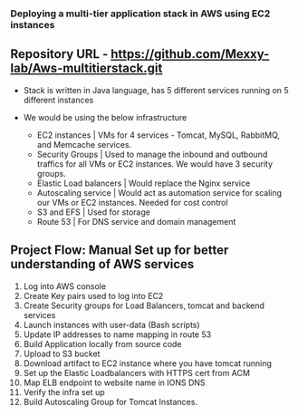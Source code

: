 ### Deploying a multi-tier application stack in AWS using EC2 instances 

## Repository URL - https://github.com/Mexxy-lab/Aws-multitierstack.git

- Stack is written in Java language, has 5 different services running on 5 different instances 

- We would be using the below infrastructure 

	- EC2 instances 		    | VMs for 4 services - Tomcat, MySQL, RabbitMQ, and Memcache services. 
	- Security Groups 		    | Used to manage the inbound and outbound traffics for all VMs or EC2 instances. We would have 3 security groups.  
	- Elastic Load balancers 	| Would replace the Nginx service 
	- Autoscaling service		| Would act as automation service for scaling our VMs or EC2 instances. Needed for cost control 
	- S3 and EFS 			    | Used for storage 
	- Route 53 			        | For DNS service and domain management

## Project Flow: Manual Set up for better understanding of AWS services

1) Log into AWS console 
2) Create Key pairs used to log into EC2 
3) Create Security groups for Load Balancers, tomcat and backend services
4) Launch instances with user-data (Bash scripts)
5) Update IP addresses to name mapping in route 53 
6) Build Application locally from source code 
7) Upload to S3 bucket 
8) Download artifact to EC2 instance where you have tomcat running 
9) Set up the Elastic Loadbalancers with HTTPS cert from ACM
10) Map ELB endpoint to website name in IONS DNS
11) Verify the infra set up 
12) Build Autoscaling Group for Tomcat Instances.


